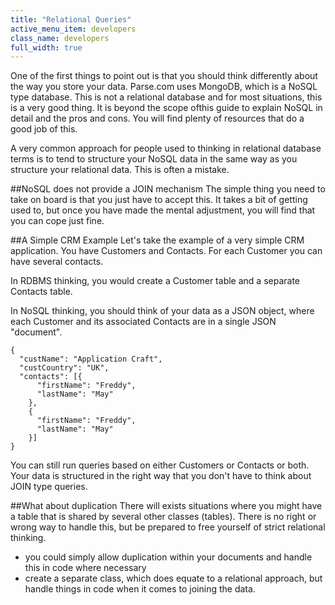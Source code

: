 ```yaml
---
title: "Relational Queries"
active_menu_item: developers
class_name: developers
full_width: true
---
```


One of the first things to point out is that you should think differently about the way you store your data. Parse.com uses MongoDB, which is a NoSQL type database. This is not a relational database and for most situations, this is a very good thing. It is beyond the scope ofthis guide to explain NoSQL in detail and the pros and cons. You will find plenty of resources that do a good job of this.

A very common approach for people used to thinking in relational database terms is to tend to structure your NoSQL data in the same way as you structure your relational data. This is often a mistake.

##NoSQL does not provide a JOIN mechanism
The simple thing you need to take on board is that you just have to accept this. It takes a bit of getting used to, but once you have made the mental adjustment, you will find that you can cope just fine.

##A Simple CRM Example
Let's take the example of a very simple CRM application. You have Customers and Contacts. For each Customer you can have several contacts.

In RDBMS thinking, you would create a Customer table and a separate Contacts table. 

In NoSQL thinking, you should think of your data as a JSON object, where each Customer and its associated Contacts are in a single JSON "document".

	{ 
	  "custName": "Application Craft",
	  "custCountry": "UK",
	  "contacts": [{
	      "firstName": "Freddy",
	      "lastName": "May"
	    },
		{
	      "firstName": "Freddy",
	      "lastName": "May"
	    }]	    
	}

You can still run queries based on either Customers or Contacts or both. Your data is  structured in the right way that you don't have to think about JOIN type queries.

##What about duplication
There will exists situations where you might have a table that is shared by several other classes (tables). There is no right or wrong way to handle this, but be prepared to free yourself of strict relational thinking.

- you could simply allow duplication within your documents and handle this in code where necessary
- create a separate class, which does equate to a relational approach, but handle things in code when it comes to joining the data.